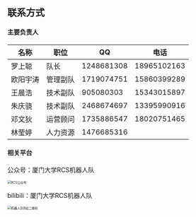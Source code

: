 ## 联系方式

#### 主要负责人

| 名称     | 职位     | QQ         | 电话        |
| -------- | -------- | ---------- | ----------- |
| 罗上聪   | 队长     | 1248681308 | 18965102163 |
| 欧阳宇涛 | 管理副队 | 1719074751 | 15860399289 |
| 王晨浩   | 技术副队 | 905080303  | 15343015897 |
| 朱庆骁   | 技术副队 | 2468674697 | 13395990916 |
| 邓文狄   | 运营顾问 | 1735886547 | 18020751465 |
| 林莹婷   | 人力资源 | 1476685316 |             |

#### 相关平台

公众号：厦门大学RCS机器人队

<img src="RCS公众号.jpg" alt="RCS公众号" style="zoom:50%;" />

bilibili：厦门大学RCS机器人队

<img src="机器人队B站二维码.jpg" alt="机器人队B站二维码" style="zoom:50%;" />
